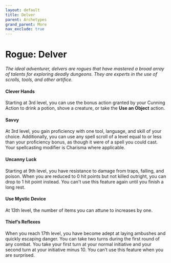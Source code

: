 ```yaml
---
layout: default
title: Delver
parent: Archetypes
grand_parent: More
nav_exclude: true
---
```


# Rogue: Delver

_The ideal adventurer, delvers are rogues that have mastered a broad array of talents for exploring deadly dungeons. They are experts in the use of scrolls, tools, and other artifice._

#### Clever Hands
Starting at 3rd level, you can use the bonus action granted by your Cunning Action to drink a potion, shove a creature, or take the **Use an Object** action. 


#### Savvy
At 3rd level, you gain proficiency with one tool, language, and skill of your choice. Additionally, you can use any spell scroll of a level equal to or less than your proficiency bonus, as though it were of a spell you could cast. Your spellcasting modifier is Charisma where applicable.


#### Uncanny Luck
Starting at 9th level, you have resistance to damage from traps, falling, and poison. When you are reduced to 0 hit points but not killed outright, you can drop to 1 hit point instead. You can't use this feature again until you finish a long rest.


#### Use Mystic Device
At 13th level, the number of items you can attune to increases by one.


#### Thief’s Reflexes
When you reach 17th level, you have become adept at laying ambushes and quickly escaping danger. You can take two turns during the first round of any combat. You take your first turn at your normal initiative and your second turn at your initiative minus 10. You can’t use this feature when you are surprised.